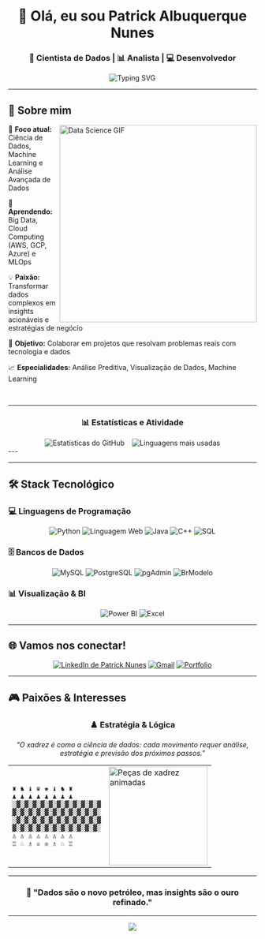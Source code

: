 <div align="center">

# 👋 Olá, eu sou Patrick Albuquerque Nunes

### 🧠 Cientista de Dados | 📊 Analista | 💻 Desenvolvedor

<img src="https://readme-typing-svg.demolab.com?font=Fira+Code&weight=500&size=22&pause=1000&color=58A6FF&center=true&vCenter=true&width=600&lines=Transformando+dados+em+insights;Machine+Learning+%26+AI+Enthusiast;Sempre+aprendendo+algo+novo" alt="Typing SVG" />

</div>

---

## 🚀 Sobre mim

<img align="right" alt="Data Science GIF" width="400" src="https://media.giphy.com/media/qgQUggAC3Pfv687qPC/giphy.gif">

🔭 **Foco atual:** Ciência de Dados, Machine Learning e Análise Avançada de Dados

🌱 **Aprendendo:** Big Data, Cloud Computing (AWS, GCP, Azure) e MLOps

💡 **Paixão:** Transformar dados complexos em insights acionáveis e estratégias de negócio

🤝 **Objetivo:** Colaborar em projetos que resolvam problemas reais com tecnologia e dados

📈 **Especialidades:** Análise Preditiva, Visualização de Dados, Machine Learning

<br clear="right"/>

---

<h3 align="center">📊 Estatísticas e Atividade</h3>

<div align="center" style="display: flex; justify-content: center; gap: 15px;">
  <img src="https://github-readme-stats.vercel.app/api?username=Patricknunes34&show_icons=true&theme=tokyonight&include_all_commits=true&locale=pt-br" alt="Estatísticas do GitHub">
  <img src="https://github-readme-stats.vercel.app/api/top-langs/?username=Patricknunes34&theme=tokyonight&layout=compact&custom_title=Tecnologias&langs_count=9" alt="Linguagens mais usadas">
</div>
---

---

## 🛠️ Stack Tecnológico

### 💻 **Linguagens de Programação**
<div align="center">

![Python](https://img.shields.io/badge/Python-3776AB?style=for-the-badge&logo=python&logoColor=white)
![Linguagem Web](https://img.shields.io/badge/Web-4CAF50?style=for-the-badge&logo=google-chrome&logoColor=white)
![Java](https://img.shields.io/badge/Java-007396?style=for-the-badge&logo=openjdk&logoColor=white)
![C++](https://img.shields.io/badge/C%2B%2B-00599C?style=for-the-badge&logo=cplusplus&logoColor=white)
![SQL](https://img.shields.io/badge/SQL-336791?style=for-the-badge&logo=postgresql&logoColor=white)

</div>

### 🗄️ **Bancos de Dados**
<div align="center">

![MySQL](https://img.shields.io/badge/MySQL-4479A1?style=for-the-badge&logo=mysql&logoColor=white)
![PostgreSQL](https://img.shields.io/badge/PostgreSQL-336791?style=for-the-badge&logo=postgresql&logoColor=white)
![pgAdmin](https://img.shields.io/badge/pgAdmin-316192?style=for-the-badge&logo=postgresql&logoColor=white)
![BrModelo](https://img.shields.io/badge/BrModelo-FF6F00?style=for-the-badge&logo=databricks&logoColor=white)


</div>

### 📊 **Visualização & BI**
<div align="center">

![Power BI](https://img.shields.io/badge/Power_BI-F2C811?style=for-the-badge&logo=powerbi&logoColor=white)
![Excel](https://img.shields.io/badge/Excel-217346?style=for-the-badge&logo=microsoft-excel&logoColor=white)

</div>

---

## 🌐 Vamos nos conectar!

<div align="center">

[![LinkedIn de Patrick Nunes](https://img.shields.io/badge/LinkedIn-0077B5?style=for-the-badge&logo=linkedin&logoColor=white)](https://www.linkedin.com/in/patrick-nunes-a2b054308/)
[![Gmail](https://img.shields.io/badge/Gmail-D14836?style=for-the-badge&logo=gmail&logoColor=white)](mailto:[nunespatrick42@gmail.com])
[![Portfolio](https://img.shields.io/badge/Portfolio-4CAF50?style=for-the-badge&logo=appveyor&logoColor=white)](https://patricknunes34.github.io/Portfolio-Page-Responsivo/?fbclid=PAZXh0bgNhZW0CMTEAAaf9SMIGQCzP7WcnSMduG63zQe24HkP4ovpSBJ7rBDU-fJI8KAa0nkyavjV0mQ_aem_Ucw_wXtlucx0Z1iBgVIobw)
</div>

---

## 🎮 Paixões & Interesses

<div align="center">

### ♟️ **Estratégia & Lógica**

*"O xadrez é como a ciência de dados: cada movimento requer análise, estratégia e previsão dos próximos passos."*

<div align="center">
<table>
<tr>
<td>

```
♜ ♞ ♝ ♛ ♚ ♝ ♞ ♜
♟ ♟ ♟ ♟ ♟ ♟ ♟ ♟
░▓░▓░▓░▓░▓░▓░▓░▓░▓░▓░▓
▓░▓░▓░▓░▓░▓░▓░▓░▓░▓░▓░
░▓░▓░▓░▓░▓░▓░▓░▓░▓░▓░▓
▓░▓░▓░▓░▓░▓░▓░▓░▓░▓░▓░
♙ ♙ ♙ ♙ ♙ ♙ ♙ ♙
♖ ♘ ♗ ♕ ♔ ♗ ♘ ♖

```

</td>
<td>

<img src="https://media.giphy.com/media/l46Cy1rHbQ92uuLXa/giphy.gif" alt="Peças de xadrez animadas" width="200"/>

</td>
</tr>
</table>
</div>

</div>

---

<div align="center">

### 💭 **"Dados são o novo petróleo, mas insights são o ouro refinado."**
---

<img src="https://capsule-render.vercel.app/api?type=waving&color=58a6ff&height=100&section=footer&text=Obrigado%20pela%20visita!&fontSize=16&fontColor=ffffff&animation=twinkling"/>

</div>
